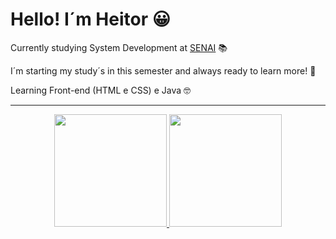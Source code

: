 # Hello! I´m Heitor 😀

Currently studying System Development at [SENAI](https://jandira.sp.senai.br/) 📚

I´m starting my study´s in this semester and always ready to learn more! 🤯

Learning Front-end (HTML e CSS) e Java 🤓


<div align="center"><hr>
  <a href="https://github.com/HeitorPontieri">
  <img height="180em" src="https://github-readme-stats.vercel.app/api?username=HeitorPontieri&theme=gruvbox"/>
  <img height="180em" src="https://github-readme-stats.vercel.app/api/top-langs/?username=HeitorPontieri&layout=compact&theme=gruvbox"/>
 
</div>











